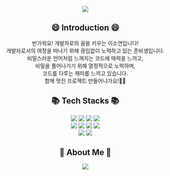 <p align='center'>
    <img src="https://capsule-render.vercel.app/api?type=waving&color=auto&height=300&section=header&text=Welcome%20&fontSize=90&animation=fadeIn&fontAlignY=38&desc=SoYeon's%20GitHub%20Profile👋&descAlignY=51&descAlign=62"/>
</p>

<div align="center">
<h2>😄 Introduction 😄</h2>
  반가워요! 개발자로의 꿈을 키우는 이소연입니다!<br>
  개발자로서의 여정을 떠나기 위해 끊임없이 노력하고 있는 준비생입니다.<br>
  비밀스러운 언어처럼 느껴지는 코드에 매력을 느끼고,<br>
  비밀을 풀어나기기 위해 열정적으로 노력하며,<br>
  코드를 다루는 재미를 느끼고 있습니다.<br>
  함께 멋진 프로젝트 만들어나가요!🚀✨
</div>
<div align="center">
  <h2>📚 Tech Stacks 📚</h2>
  <div align="center">
    <img src="https://img.shields.io/badge/java-007396?style=for-the-badge&logo=OpenJDK&logoColor=white">
    <img src="https://img.shields.io/badge/HTML5-E34F26?style=for-the-badge&logo=HTML5&logoColor=white">
    <img src="https://img.shields.io/badge/CSS3-1572B6?style=for-the-badge&logo=CSS3&logoColor=white">
    <img src="https://img.shields.io/badge/JavaScript-F7DF1E?style=for-the-badge&logo=JavaScript&logoColor=white">
  </div>
  <div align="center">
    <img src="https://img.shields.io/badge/Spring-6DB33F?style=for-the-badge&logo=Spring&logoColor=white">
    <img src="https://img.shields.io/badge/docker-%230db7ed.svg?style=for-the-badge&logo=docker&logoColor=white"> 
    <img src="https://img.shields.io/badge/Oracle-F80000?style=for-the-badge&logo=Oracle&logoColor=white">
    <img src="https://img.shields.io/badge/JQuery-0769AD?style=for-the-badge&logo=JQuery&logoColor=white">
  </div>
<img src="https://img.shields.io/badge/Git-F05032?style=for-the-badge&logo=Git&logoColor=white">
<img src="https://img.shields.io/badge/GitHub-181717?style=for-the-badge&logo=GitHub&logoColor=white">
</div>
<div align="center">
  <h2>🌼 About Me 🌼</h2>
  <a href="https://velog.io/@sooy1009/posts">
    <img src="https://img.shields.io/badge/velog-20C997?style=for-the-badge&logo=velog&logoColor=white">
  </a>
</div>
<!--
**LEEESOYEON/LEEESOYEON** is a ✨ _special_ ✨ repository because its `README.md` (this file) appears on your GitHub profile.

Here are some ideas to get you started:

- 🔭 I’m currently working on ...
- 🌱 I’m currently learning ...
- 👯 I’m looking to collaborate on ...
- 🤔 I’m looking for help with ...
- 💬 Ask me about ...
- 📫 How to reach me: ...
- 😄 Pronouns: ...
- ⚡ Fun fact: ...
-->
